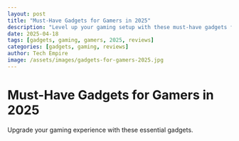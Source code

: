 ```yaml
---
layout: post
title: "Must-Have Gadgets for Gamers in 2025"
description: "Level up your gaming setup with these must-have gadgets for gamers in 2025."
date: 2025-04-18
tags: [gadgets, gaming, gamers, 2025, reviews]
categories: [gadgets, gaming, reviews]
author: Tech Empire
image: /assets/images/gadgets-for-gamers-2025.jpg
---
```


# Must-Have Gadgets for Gamers in 2025

Upgrade your gaming experience with these essential gadgets.